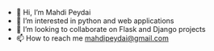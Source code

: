 - 👋 Hi, I’m Mahdi Peydai
- 👀 I’m interested in python and web applications
- 💞️ I’m looking to collaborate on Flask and Django projects
- 📫 How to reach me mahdipeydai@gmail.com

<!---
MahdiPeydai/MahdiPeydai is a ✨ special ✨ repository because its `README.md` (this file) appears on your GitHub profile.
You can click the Preview link to take a look at your changes.
--->
